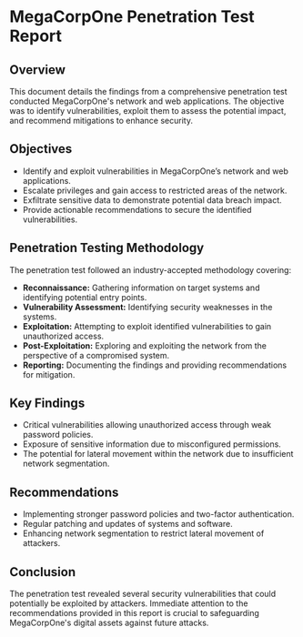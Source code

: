 # MegaCorpOne Penetration Test Report

## Overview

This document details the findings from a comprehensive penetration test conducted MegaCorpOne's network and web applications. The objective was to identify vulnerabilities, exploit them to assess the potential impact, and recommend mitigations to enhance security.

## Objectives

- Identify and exploit vulnerabilities in MegaCorpOne’s network and web applications.
- Escalate privileges and gain access to restricted areas of the network.
- Exfiltrate sensitive data to demonstrate potential data breach impact.
- Provide actionable recommendations to secure the identified vulnerabilities.

## Penetration Testing Methodology

The penetration test followed an industry-accepted methodology covering:
- **Reconnaissance:** Gathering information on target systems and identifying potential entry points.
- **Vulnerability Assessment:** Identifying security weaknesses in the systems.
- **Exploitation:** Attempting to exploit identified vulnerabilities to gain unauthorized access.
- **Post-Exploitation:** Exploring and exploiting the network from the perspective of a compromised system.
- **Reporting:** Documenting the findings and providing recommendations for mitigation.

## Key Findings

- Critical vulnerabilities allowing unauthorized access through weak password policies.
- Exposure of sensitive information due to misconfigured permissions.
- The potential for lateral movement within the network due to insufficient network segmentation.

## Recommendations

- Implementing stronger password policies and two-factor authentication.
- Regular patching and updates of systems and software.
- Enhancing network segmentation to restrict lateral movement of attackers.

## Conclusion

The penetration test revealed several security vulnerabilities that could potentially be exploited by attackers. Immediate attention to the recommendations provided in this report is crucial to safeguarding MegaCorpOne's digital assets against future attacks.


